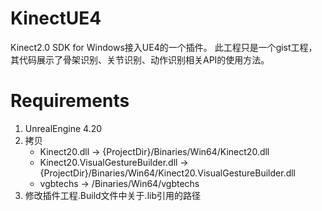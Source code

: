 # KinectUE4

Kinect2.0 SDK for Windows接入UE4的一个插件。
此工程只是一个gist工程，其代码展示了骨架识别、关节识别、动作识别相关API的使用方法。

# Requirements

1. UnrealEngine 4.20 
2. 拷贝 
    - Kinect20.dll -> {ProjectDir}/Binaries/Win64/Kinect20.dll
    - Kinect20.VisualGestureBuilder.dll -> {ProjectDir}/Binaries/Win64/Kinect20.VisualGestureBuilder.dll
    - vgbtechs -> /Binaries/Win64/vgbtechs
3. 修改插件工程.Build文件中关于.lib引用的路径